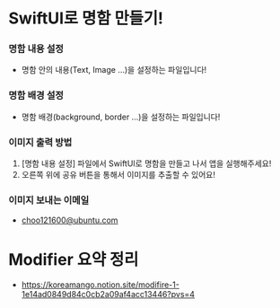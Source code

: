 # SwiftUI로 명함 만들기!
### 명함 내용 설정
- 명함 안의 내용(Text, Image ...)을 설정하는 파일입니다!

### 명함 배경 설정
- 명함 배경(background, border ...)을 설정하는 파일입니다!

### 이미지 출력 방법
1. [명함 내용 설정] 파일에서 SwiftUI로 명함을 만들고 나서 앱을 실행해주세요!
2. 오른쪽 위에 공유 버튼을 통해서 이미지를 추출할 수 있어요!

### 이미지 보내는 이메일
- choo121600@ubuntu.com

# Modifier 요약 정리
- https://koreamango.notion.site/modifire-1-1e14ad0849d84c0cb2a09af4acc13446?pvs=4
